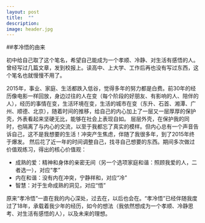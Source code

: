 ```yaml
---
layout: post
title:  ""
description: 
image: header.jpg
---
```


##孝冷悟的由来

初中给自己取了这个笔名，希望自己能成为一个孝顺、冷静、对生活有感悟的人。曾经写过几篇文章，发到校报上。读高中、上大学、工作后再也没有写过东西，这个笔名也就慢慢不用了。

2015年，事业、家庭、生活都跌入低谷，觉得多年的努力都是白费。前30年的经历像电影一样回放，身边过往的人在变（每个阶段的好朋友、有影响的人、陪伴的人），经历的事情在变，生活环境在变，生活的城市在变（东升、石首、湘潭、广州、顺德、北京），随着时间的推移，给自己的内心加上了一层又一层厚厚的保护壳，外表看起来坚硬无比，能够在社会上表现自如。
层层外壳，在保护我的同时，也隔离了与内心的交流，以至于我都忘了真实的模样。但内心总有一个声音告诉自己，这不是我想要的生活！冲突产生焦虑，伴随了我很多年，到了2015年终于爆发。
然后花了近一年的时间调整自己，找寻自己想要的东西。期间多次做过价值观练习，得出的核心价值观：

- 成熟的爱：精神和身体的亲密无间（另一个选项家庭和谐：照顾我爱的人，二者选一），对应“孝”
- 内在和谐：没有内在冲突，宁静祥和，对应“冷”
- 智慧：对于生命成熟的洞见，对应“悟”

原来“孝冷悟”一直在我的内心深处，过去在，以后也会在。“孝冷悟”已经伴随我度过了18年，承载着我少年的经历，如今的想法（我依然想成为一个孝顺、冷静思考、对生活有感悟的人），以及未来的理想。

